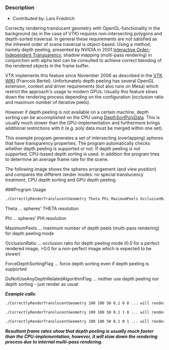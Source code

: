 ### Description

* Contributed by: Lars Friedrich

Correctly rendering translucent geometry with OpenGL-functionality in
the background (as in the case of VTK) requires non-intersecting
polygons and depth-sorted traversal. In general these requirements are
not satisfied as the inherent order of scene traversal is
object-based. Using a method, namely depth peeling, presented by
NVIDIA in 2001 [Interactive Order-Independent Transparency](http://www.nvidia.com/attach/6545), shadow
mapping (multi-pass rendering) in conjunction with alpha test can be
consulted to achieve correct blending of the rendered objects in the
frame buffer.

VTK implements this feature since November 2006 as described in the
[VTK WIKI](http://www.vtk.org/Wiki/VTK/Depth_Peeling) (Francois
Bertel). Unfortunately depth peeling has several OpenGL extension,
context and driver requirements (but also runs on Mesa) which restrict
the approach's usage to modern GPUs. Usually this feature slows down
the rendering process depending on the configuration (occlusion ratio
and maximum number of iterative peels).

However if depth peeling is not available on a certain machine, depth
sorting can be accomplished on the CPU using
[DepthSortPolyData](../DepthSortPolyData). This
is usually much slower than the GPU-implementation and furthermore
brings additional restrictions with it (e.g. poly data must be merged
within one set).

This example program generates a set of intersecting (overlapping)
spheres that have transparency properties. The program automatically
checks whether depth peeling is supported or not. If depth peeling is
not supported, CPU-based depth sorting is used. In addition the
program tries to determine an average frame rate for the scene.

The following image shows the spheres arrangement (and view position)
and compares the different render modes: no special translucency
treatment, CPU depth sorting and GPU depth peeling.

###Program Usage

``` bash
./CorrectlyRenderTranslucentGeometry Theta Phi MaximumPeels OcclusionRatio ForceDepthSortingFlag DoNotUseAnyDepthRelatedAlgorithmFlag
```

Theta ... spheres' THETA resolution

Phi ... spheres' PHI resolution

MaximumPeels ... maximum number of depth peels (multi-pass rendering) for depth peeling mode

OcclusionRatio ... occlusion ratio for depth peeling mode (0.0 for a perfect rendered image, >0.0 for a non-perfect image which is expected to be slower)

ForceDepthSortingFlag ... force depth sorting even if depth peeling is supported

DoNotUseAnyDepthRelatedAlgorithmFlag ... neither use depth peeling nor depth sorting - just render as usual

***Example calls***:

``` bash
./CorrectlyRenderTranslucentGeometry 100 100 50 0.1 0 0 ... will render the spheres using depth peeling if available (depth sorting otherwise)

./CorrectlyRenderTranslucentGeometry 100 100 50 0.1 1 0 ... will render the spheres using depth sorting even if depth peeling is available

./CorrectlyRenderTranslucentGeometry 100 100 50 0.1 0 1 ... will render the spheres using neither depth peeling nor depth sorting
```

***Resultant frame rates show that depth peeling is usually much faster than the CPU-implementation, however, it will slow down the rendering process due to internal multi-pass rendering.***
